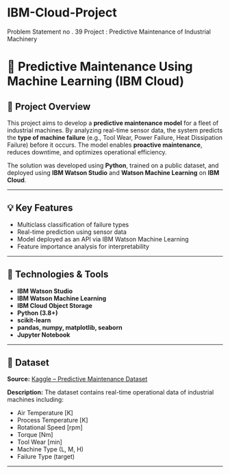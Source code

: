 # IBM-Cloud-Project
Problem Statement no . 39
Project :  Predictive Maintenance of Industrial Machinery

# 🔧 Predictive Maintenance Using Machine Learning (IBM Cloud)

## 📌 Project Overview

This project aims to develop a **predictive maintenance model** for a fleet of industrial machines. By analyzing real-time sensor data, the system predicts the **type of machine failure** (e.g., Tool Wear, Power Failure, Heat Dissipation Failure) before it occurs. The model enables **proactive maintenance**, reduces downtime, and optimizes operational efficiency.

The solution was developed using **Python**, trained on a public dataset, and deployed using **IBM Watson Studio** and **Watson Machine Learning** on **IBM Cloud**.

---

## 💡 Key Features

- Multiclass classification of failure types
- Real-time prediction using sensor data
- Model deployed as an API via IBM Watson Machine Learning
- Feature importance analysis for interpretability

---

## 🧠 Technologies & Tools

- **IBM Watson Studio**
- **IBM Watson Machine Learning**
- **IBM Cloud Object Storage**
- **Python (3.8+)**
- **scikit-learn**
- **pandas, numpy, matplotlib, seaborn**
- **Jupyter Notebook**

---

## 📁 Dataset

**Source:** [Kaggle – Predictive Maintenance Dataset](https://www.kaggle.com/datasets/shrutimechlearn/predictive-maintenance)

**Description:**
The dataset contains real-time operational data of industrial machines including:

- Air Temperature [K]
- Process Temperature [K]
- Rotational Speed [rpm]
- Torque [Nm]
- Tool Wear [min]
- Machine Type (L, M, H)
- Failure Type (target)

---

